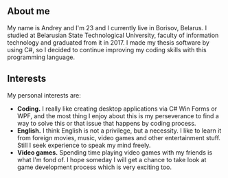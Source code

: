 ## About me

My name is Andrey and I'm 23 and I currently live in Borisov, Belarus. I studied at Belarusian State Technological University, faculty of information technology and graduated from it in 2017. I made my thesis software by using C#, so I decided to continue improving my coding skills with this programming language. 


## Interests

My personal interests are:
 - **Coding.** I really like creating desktop applications via C# Win Forms or WPF, and the most thing I enjoy about this is my perseverance to find a way to solve this or that issue that happens by coding process.
 -	**English.** I think English is not a privilege, but a necessity. I like to learn it from foreign movies, music, video games and other entertainment stuff. Still I seek experience to speak my mind freely.
 -	**Video games.** Spending time playing video games with my friends is what I'm fond of. I hope someday I will get a chance to take look at game development process which is very exciting too.


